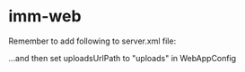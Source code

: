 # imm-web

Remember to add following to server.xml file:

<Context docBase="/home/panda/imm/user_resources" path="/imm-web/uploads" /></Host>

...and then set uploadsUrlPath to "uploads" in WebAppConfig 

